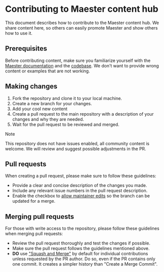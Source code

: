 # Contributing to Maester content hub

This document describes how to contribute to the Maester content hub. We share content here, so others can easily promote Maester and show others how to use it.

## Prerequisites

Before contributing content, make sure you familiarize yourself with the [Maester documentation](https://maester.dev/docs/) and the [codebase](https://github.com/maester365/maester). We don't want to provide wrong content or examples that are not working.

## Making changes

1. Fork the repository and clone it to your local machine.
1. Create a new branch for your changes.
1. Add your cool new content
1. Create a pull request to the main repository with a description of your changes and why they are needed.
1. Wait for the pull request to be reviewed and merged.

> [!NOTE]
> This repository does not have issues enabled, all community content is welcome. We will review and suggest possible adjustments in the PR.

## Pull requests

When creating a pull request, please make sure to follow these guidelines:

- Provide a clear and concise description of the changes you made.
- Include any relevant issue numbers in the pull request description.
- Enable the checkbox to [allow maintainer edits](https://docs.github.com/en/github/collaborating-with-issues-and-pull-requests/allowing-changes-to-a-pull-request-branch-created-from-a-fork) so the branch can be updated for a merge.

## Merging pull requests

For those with write access to the repository, please follow these guidelines when merging pull requests:

- Review the pull request thoroughly and test the changes if possible.
- Make sure the pull request follows the guidelines mentioned above.
- **DO** use ["Squash and Merge"](https://github.com/blog/2141-squash-your-commits) by default for individual contributions unless requested by the PR author. Do so, even if the PR contains only one commit. It creates a simpler history than "Create a Merge Commit".
